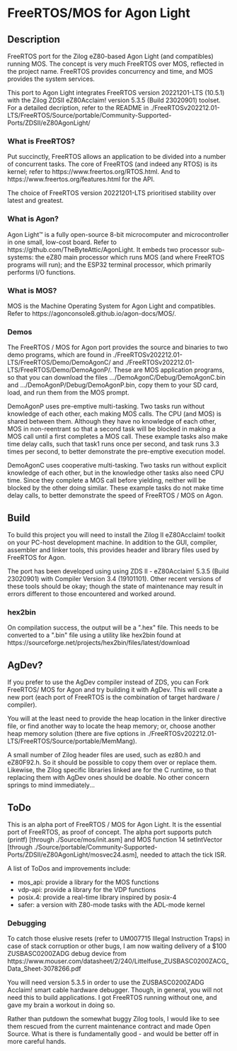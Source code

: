 <h1>FreeRTOS/MOS for Agon Light</h1>

<h2>Description</h2>
FreeRTOS port for the Zilog eZ80-based Agon Light (and compatibles) running MOS.
The concept is very much FreeRTOS over MOS, reflected in the project name.
FreeRTOS provides concurrency and time, and MOS provides the system services.

<p>
This port to Agon Light integrates FreeRTOS version 20221201-LTS (10.5.1) with 
the Zilog ZDSII eZ80Acclaim! version 5.3.5 (Build 23020901) toolset.
For a detailed decription, refer to the README in 
./FreeRTOSv202212.01-LTS/FreeRTOS/Source/portable/Community-Supported-Ports/ZDSII/eZ80AgonLight/

<h3>What is FreeRTOS?</h3>
Put succinctly, FreeRTOS allows an application to be divided into a number of
concurrent tasks. The core of FreeRTOS (and indeed any RTOS) is its kernel; 
refer to https://www.freertos.org/RTOS.html. 
And to https://www.freertos.org/features.html for the API.

<p>
The choice of FreeRTOS version 20221201-LTS prioritised stability over latest 
and greatest.

<h3>What is Agon?</h3>
Agon Light™ is a fully open-source 8-bit microcomputer and microcontroller in 
one small, low-cost board. Refer to https://github.com/TheByteAttic/AgonLight.
It embeds two processor sub-systems: the eZ80 main processor which runs MOS 
(and where FreeRTOS programs will run); and the ESP32 terminal processor, which 
primarily performs I/O functions.

<h3>What is MOS?</h3>
MOS is the Machine Operating System for Agon Light and compatibles.
Refer to https://agonconsole8.github.io/agon-docs/MOS/.

<h3>Demos</h3>
The FreeRTOS / MOS for Agon port provides the source and binaries to two demo 
programs, which are found in ./FreeRTOSv202212.01-LTS/FreeRTOS/Demo/DemoAgonC/ 
and ./FreeRTOSv202212.01-LTS/FreeRTOS/Demo/DemoAgonP/. These are MOS application
programs, so that you can download the files .../DemoAgonC/Debug/DemoAgonC.bin 
and .../DemoAgonP/Debug/DemoAgonP.bin, copy them to your SD card, load, and run 
them from the MOS prompt.
<p>

DemoAgonP uses pre-emptive multi-tasking. Two tasks run without knowledge of 
each other, each making MOS calls. The CPU (and MOS) is shared between them. 
Although they have no knowledge of each other, MOS in non-reentrant so that a 
second task will be blocked in making a MOS call until a first completes a MOS 
call. These example tasks also make time delay calls, such that task1 runs once 
per second, and task runs 3.3 times per second, to better demonstrate the
pre-emptive execution model.
<p>

DemoAgonC uses cooperative multi-tasking. Two tasks run without explicit 
knowledge of each other, but in the knowledge other tasks also need CPU time. 
Since they complete a MOS call before yielding, neither will be blocked by the 
other doing similar. 
These example tasks do not make time delay calls, to better demonstrate the 
speed of FreeRTOS / MOS on Agon.

<h2>Build</h2>
To build this project you will need to install the Zilog II eZ80Acclaim! toolkit
on your PC-host development machine. In addition to the GUI, compiler, assembler 
and linker tools, this provides header and library files used by FreeRTOS for 
Agon.
<p>

The port has been developed using using ZDS II - eZ80Acclaim! 5.3.5 (Build 
23020901) with Compiler Version 3.4 (19101101). Other recent versions of these 
tools should be okay; though the state of maintenance may result in errors 
different to those encountered and worked around.

<h3>hex2bin</h3>
On compilation success, the output will be a ".hex" file. This needs to be
converted to a ".bin" file using a utility like hex2bin found at
https://sourceforge.net/projects/hex2bin/files/latest/download

<h2>AgDev?</h2>
If you prefer to use the AgDev compiler instead of ZDS, you can Fork FreeRTOS/
MOS for Agon and try building it with AgDev. This will create a new port (each 
port of FreeRTOS is the combination of target hardware / compiler). 
<p>

You will at the least need to provide the heap location in the linker directive 
file, or find another way to locate the heap memory; or, choose another heap
memory solution (there are five options in 
./FreeRTOSv202212.01-LTS/FreeRTOS/Source/portable/MemMang). 
<p>

A small number of Zilog header files are used, such as ez80.h and eZ80F92.h. 
So it should be possible to copy them over or replace them. Likewise, the Zilog
specific libraries linked are for the C runtime, so that replacing them with 
AgDev ones should be doable. 
No other concern springs to mind immediately...

<h2>ToDo</h2>
This is an alpha port of FreeRTOS / MOS for Agon Light. It is the essential 
port of FreeRTOS, as proof of concept. The alpha port supports putch (printf) 
[through ./Source/mos/init.asm] and MOS function 14 setIntVector [through 
./Source/portable/Community-Supported-Ports/ZDSII/eZ80AgonLight/mosvec24.asm], 
needed to attach the tick ISR.
<p>

A list of ToDos and improvements include:
<ul>
  <li>mos_api:   provide a library for the MOS functions</li>
  <li>vdp-api:   provide a library for the VDP functions</li>
  <li>posix.4:   provide a real-time library inspired by posix-4</li>
  <li>safer:     a version with Z80-mode tasks with the ADL-mode kernel</li>
</ul>

<h3>Debugging</h3>
To catch those elusive resets (refer to UM007715 Illegal Instruction Traps)
in case of stack corruption or other bugs,
I am now waiting delivery of a $100 ZUSBASC0200ZADG debug device from
https://www.mouser.com/datasheet/2/240/Littelfuse_ZUSBASC0200ZACG_Data_Sheet-3078266.pdf
<p>

You will need version 5.3.5 in order to use the ZUSBASC0200ZADG Acclaim! smart 
cable hardware debugger. Though, in general, you will not need this to build 
applications. I got FreeRTOS running without one, and gave my brain a workout 
in doing so. 
<p>

Rather than putdown the somewhat buggy Zilog tools, I would like to see them 
rescued from the current maintenance contract and made Open Source. What is 
there is fundamentally good - and would be better off in more careful hands.
